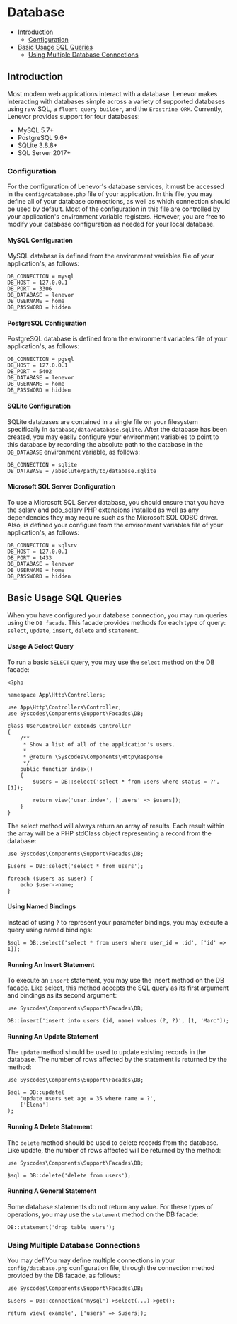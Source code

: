 # Database

- [Introduction](#introduction)
    - [Configuration](#configuration)
- [Basic Usage SQL Queries](#basic-usage-sql-queries)
    - [Using Multiple Database Connections](#using-multiple-database-connections)

<a name="introduction"></a>
## Introduction

Most modern web applications interact with a database. Lenevor makes interacting with databases simple across a variety of supported databases using raw SQL, a `fluent query builder`, and the `Erostrine ORM`. Currently, Lenevor provides support for four databases:

- MySQL 5.7+ 
- PostgreSQL 9.6+
- SQLite 3.8.8+
- SQL Server 2017+

<a name="configuration"></a>
### Configuration

For the configuration of Lenevor's database services, it must be accessed in the `config/database.php` file of your application. In this file, you may define all of your database connections, as well as which connection should be used by default. Most of the configuration in this file are controlled by your application's environment variable registers. However, you are free to modify your database configuration as needed for your local database.

<a name="mysql-configuration"></a>
#### MySQL Configuration

MySQL database is defined from the environment variables file of your application's, as follows:

    DB_CONNECTION = mysql
    DB_HOST = 127.0.0.1
    DB_PORT = 3306
    DB_DATABASE = lenevor
    DB_USERNAME = home
    DB_PASSWORD = hidden

<a name="postgresql-configuration"></a>
#### PostgreSQL Configuration

PostgreSQL database is defined from the environment variables file of your application's, as follows:

    DB_CONNECTION = pgsql
    DB_HOST = 127.0.0.1
    DB_PORT = 5402
    DB_DATABASE = lenevor
    DB_USERNAME = home
    DB_PASSWORD = hidden

<a name="sqlite-configuration"></a>
#### SQLite Configuration

SQLite databases are contained in a single file on your filesystem specifically in `database/data/database.sqlite`. After the database has been created, you may easily configure your environment variables to point to this database by recording the absolute path to the database in the `DB_DATABASE` environment variable, as follows:

    DB_CONNECTION = sqlite
    DB_DATABASE = /absolute/path/to/database.sqlite

<a name="microsoft-sql-server-configuration"></a>
#### Microsoft SQL Server Configuration

To use a Microsoft SQL Server database, you should ensure that you have the sqlsrv and pdo_sqlsrv PHP extensions installed as well as any dependencies they may require such as the Microsoft SQL ODBC driver. Also, is defined your configure from the environment variables file of your application's, as follows:

    DB_CONNECTION = sqlsrv
    DB_HOST = 127.0.0.1
    DB_PORT = 1433
    DB_DATABASE = lenevor
    DB_USERNAME = home
    DB_PASSWORD = hidden

<a name="basic-usage-sql-queries"></a>
## Basic Usage SQL Queries

When you have configured your database connection, you may run queries using the `DB facade`. This facade provides methods for each type of query: `select`, `update`, `insert`, `delete` and `statement`.

<a name="usage-select-query"></a>
#### Usage A Select Query

To run a basic `SELECT` query, you may use the `select` method on the DB facade:

    <?php
    
    namespace App\Http\Controllers;
    
    use App\Http\Controllers\Controller;
    use Syscodes\Components\Support\Facades\DB;
    
    class UserController extends Controller
    {
        /**
         * Show a list of all of the application's users.
         * 
         * @return \Syscodes\Components\Http\Response
         */
        public function index()
        {
            $users = DB::select('select * from users where status = ?', [1]);
            
            return view('user.index', ['users' => $users]);
        }
    }

The select method will always return an array of results. Each result within the array will be a PHP stdClass object representing a record from the database:

    use Syscodes\Components\Support\Facades\DB;
    
    $users = DB::select('select * from users');
    
    foreach ($users as $user) {
        echo $user->name;
    }

<a name="using-named-bindings"></a>
#### Using Named Bindings

Instead of using `?` to represent your parameter bindings, you may execute a query using named bindings:

    $sql = DB::select('select * from users where user_id = :id', ['id' => 1]);

<a name="running-insert-statement"></a>
#### Running An Insert Statement

To execute an `insert` statement, you may use the insert method on the DB facade. Like select, this method accepts the SQL query as its first argument and bindings as its second argument:

    use Syscodes\Components\Support\Facades\DB;

    DB::insert('insert into users (id, name) values (?, ?)', [1, 'Marc']);

<a name="running-update-statement"></a>
#### Running An Update Statement

The `update` method should be used to update existing records in the database. The number of rows affected by the statement is returned by the method:

    use Syscodes\Components\Support\Facades\DB;

    $sql = DB::update(
        'update users set age = 35 where name = ?',
        ['Elena']
    );

<a name="running-delete-statement"></a>
#### Running A Delete Statement

The `delete` method should be used to delete records from the database. Like update, the number of rows affected will be returned by the method:

    use Syscodes\Components\Support\Facades\DB;

    $sql = DB::delete('delete from users');

<a name="runing-general-statement"></a>
#### Running A General Statement

Some database statements do not return any value. For these types of operations, you may use the `statement` method on the DB facade:

    DB::statement('drop table users');

<a name="using-multiple-database-connections"></a>
### Using Multiple Database Connections

You may defiYou may define multiple connections in your `config/database.php` configuration file, through the connection method provided by the DB facade, as follows: 

    use Syscodes\Components\Support\Facades\DB;

    $users = DB::connection('mysql')->select(...)->get();

    return view('example', ['users' => $users]);